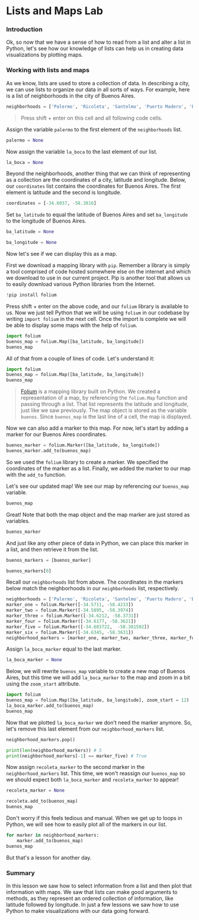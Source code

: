 
# Lists and Maps Lab

### Introduction

Ok, so now that we have a sense of how to read from a list and alter a list in Python, let's see how our knowledge of lists can help us in creating data visualizations by plotting maps.

### Working with lists and maps

As we know, lists are used to store a collection of data.  In describing a city, we can use lists to organize our data in all sorts of ways.  For example, here is a list of neighborhoods in the city of Buenos Aires.


```python
neighborhoods = ['Palermo', 'Ricoleta', 'Santelmo', 'Puerto Madero', 'Belgrano', 'La Boca']
```

> Press shift + enter on this cell and all following code cells.

Assign the variable `palermo` to the first element of the `neighborhoods` list.


```python
palermo = None
```

Now assign the variable `la_boca` to the last element of our list.


```python
la_boca = None
```

Beyond the neighborhoods, another thing that we can think of representing as a collection are the coordinates of a city, latitude and longitude.  Below, our `coordinates` list contains the coordinates for Buenos Aires.  The first element is latitude and the second is longitude.


```python
coordinates = [-34.6037, -58.3816]
```

Set `ba_latitude` to equal the latitude of Buenos Aires and set `ba_longitude` to the longitude of Buenos Aires.


```python
ba_latitude = None
```


```python
ba_longitude = None
```

Now let's see if we can display this as a map.

First we download a mapping library with `pip`. Remember a library is simply a tool comprised of code hosted somewhere else on the internet and which we download to use in our current project. Pip is another tool that allows us to easily download various Python libraries from the Internet.  


```python
!pip install folium
```

Press shift + enter on the above code, and our `folium` library is available to us.  Now we just tell Python that we will be using `folium` in our codebase by writing `import folium` in the next cell. Once the import is complete we will be able to display some maps with the help of `folium`.


```python
import folium
buenos_map = folium.Map([ba_latitude, ba_longitude])
buenos_map
```

All of that from a couple of lines of code.  Let's understand it:

```python
import folium
buenos_map = folium.Map([ba_latitude, ba_longitude])
buenos_map
```

> [Folium](https://github.com/python-visualization/folium) is a mapping library built on Python.  We created a representation of a map, by referencing the `folium.Map` function and passing through a list.  That list represents the latitude and longitude, just like we saw previously.  The map object is stored as the variable `buenos`.  Since `buenos_map` is the last line of a cell, the map is displayed.

Now we can also add a marker to this map.  For now, let's start by adding a marker for our Buenos Aires coordinates.


```python
buenos_marker = folium.Marker([ba_latitude, ba_longitude])
buenos_marker.add_to(buenos_map)
```

So we used the `folium` library to create a marker.  We specified the coordinates of the marker as a list. Finally, we added the marker to our map with the `add_to` function.

Let's see our updated map!  We see our map by referencing our `buenos_map` variable.


```python
buenos_map
```

Great! Note that both the map object and the map marker are just stored as variables.


```python
buenos_marker
```

And just like any other piece of
data in Python, we can place this marker in a list, and then retrieve it from the list.


```python
buenos_markers = [buenos_marker]
```


```python
buenos_markers[0]
```

Recall our `neighborhoods` list from above.  The coordinates in the markers below match the neighborhoods in our `neighborhoods` list, respectively.


```python
neighborhoods = ['Palermo', 'Ricoleta', 'Santelmo', 'Puerto Madero', 'Belgrano', 'La Boca']
marker_one = folium.Marker([-34.5711, -58.4233])
marker_two = folium.Marker([-34.5895, -58.3974])
marker_three = folium.Marker([-34.6212, -58.3731])
marker_four = folium.Marker([-34.6177, -58.3621])
marker_five = folium.Marker([-34.603722,  -58.381592])
marker_six = folium.Marker([-34.6345, -58.3631])
neighborhood_markers = [marker_one, marker_two, marker_three, marker_four, marker_five, marker_six]
```

Assign `la_boca_marker` equal to the last marker.


```python
la_boca_marker = None
```

Below, we will rewrite `buenos_map` variable to create a new map of Buenos Aires, but this time we will add `la_boca_marker` to the map and zoom in a bit using the `zoom_start` attribute.


```python
import folium
buenos_map = folium.Map([ba_latitude, ba_longitude], zoom_start = 12)
la_boca_marker.add_to(buenos_map)
buenos_map
```

Now that we plotted `la_boca_marker` we don't need the marker anymore.  So, let's remove this last element from our `neighborhood_markers` list.


```python
neighborhood_markers.pop()
```


```python
print(len(neighborhood_markers)) # 5
print(neighborhood_markers[-1] == marker_five) # True
```

Now assign `recoleta_marker` to the second marker in the `neighborhood_markers` list.  This time, we won't reassign our `buenos_map` so we should expect both `la_boca_marker` and `recoleta_marker` to appear!


```python
recoleta_marker = None
```


```python
recoleta.add_to(buenos_map)
buenos_map
```

Don't worry if this feels tedious and manual. When we get up to loops in Python, we will see how to easily plot all of the markers in our list.


```python
for marker in neighborhood_markers:
    marker.add_to(buenos_map)
buenos_map
```

But that's a lesson for another day.

### Summary

In this lesson we saw how to select information from a list and then plot that information with maps.  We saw that lists can make good arguments to methods, as they represent an ordered collection of information, like latitude followed by longitude.  In just a few lessons we saw how to use Python to make visualizations with our data going forward.
